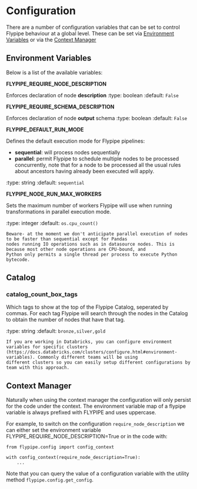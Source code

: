 # Configuration

There are a number of configuration variables that can be set to control Flypipe behaviour at a global level. These can 
be set via [Environment Variables](#environment-variables) or via the [Context Manager](#context-manager) 

## Environment Variables

Below is a list of the available variables: 

**FLYPIPE_REQUIRE_NODE_DESCRIPTION**

Enforces declaration of node **description**
:type: boolean
:default: `False`

**FLYPIPE_REQUIRE_SCHEMA_DESCRIPTION**

Enforces declaration of node **output** schema
:type: boolean
:default: `False`

**FLYPIPE_DEFAULT_RUN_MODE**

Defines the default execution mode for Flypipe pipelines:

* **sequential**: will process nodes sequentially
* **parallel**: permit Flypipe to schedule multiple nodes to be processed concurrently, note that for a node to be 
processed all the usual rules about ancestors having already been executed will apply. 

:type: string
:default: `sequential`

**FLYPIPE_NODE_RUN_MAX_WORKERS**

Sets the maximum number of workers Flypipe will use when running transformations in parallel execution mode. 

:type: integer
:default: `os.cpu_count()`

```{note}
Beware- at the moment we don't anticipate parallel execution of nodes to be faster than sequential except for Pandas 
nodes running IO operations such as in datasource nodes. This is because most other node operations are CPU-bound, and 
Python only permits a single thread per process to execute Python bytecode. 
```

## Catalog

### catalog_count_box_tags

Which tags to show at the top of the Flypipe Catalog, seperated by commas. For each tag Flypipe will search through the 
nodes in the Catalog to obtain the number of nodes that have that tag. 

:type: string
:default: `bronze,silver,gold`

```{note}
If you are working in Databricks, you can configure environment variables for specific clusters 
(https://docs.databricks.com/clusters/configure.html#environment-variables). Commonly different teams will be using 
different clusters so you can easily setup different configurations by team with this approach.  
```

## Context Manager

Naturally when using the context manager the configuration will only persist for the code under the context. 
The environment variable map of a flypipe variable is always prefixed with FLYPIPE and uses uppercase. 

For example, to switch on the configuration `require_node_description` we can either set the environment variable 
FLYPIPE_REQUIRE_NODE_DESCRIPTION=True or in the code with: 

```
from flypipe.config import config_context

with config_context(require_node_description=True):
	...
```

Note that you can query the value of a configuration variable with the utility method `flypipe.config.get_config`. 



